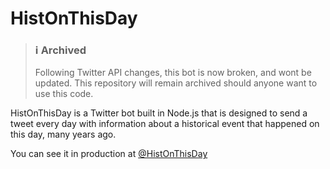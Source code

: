 # HistOnThisDay

> ### ℹ️ Archived
> Following Twitter API changes, this bot is now broken, and wont be updated. This repository will remain archived should anyone want to use this code.

HistOnThisDay is a Twitter bot built in Node.js that is designed to send a
tweet every day with information about a historical event that happened on
this day, many years ago.

You can see it in production at [@HistOnThisDay](https://twitter.com/HistOnThisDay)

